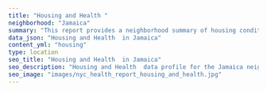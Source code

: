 ```yaml
---
title: "Housing and Health "
neighborhood: "Jamaica"
summary: "This report provides a neighborhood summary of housing conditions and related health outcomes. It also describes population characteristics that can increase vulnerability to housing hazards."
data_json: "Housing and Health  in Jamaica"
content_yml: "housing"
type: location
seo_title: "Housing and Health  in Jamaica"
seo_description: "Housing and Health  data profile for the Jamaica neighborhood of NYC."
seo_image: "images/nyc_health_report_housing_and_health.jpg"
---
```

